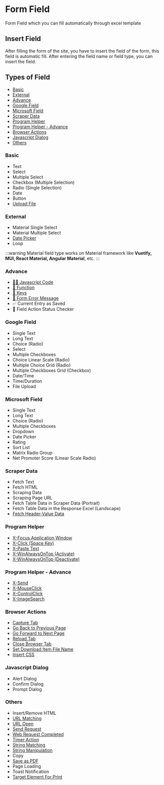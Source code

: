# Form Field

Form Field which you can fill automatically through excel template

## Insert Field

After filling the form of the site, you have to insert the field of the form, this field is automatic fill. After entering the field name or field type, you can insert the field.

## Types of Field

- [Basic](#basic)
- [External](#external)
- [Advance](#advance)
- [Google Field](#google-field)
- [Microsoft Field](#microsoft-field)
- [Scraper Data](#scraper-data)
- [Program Helper](#program-helper)
- [Program Helper - Advance](#program-helper-advance)
- [Browser Actions](#browser-actions)
- [Javascript Dialog](#javascript-dialog)
- [Others](#others)

### Basic

- Text
- Select
- Multiple Select
- Checkbox (Multiple Selection)
- Radio (Single Selection)
- Date
- Button
- [Upload File](/documentation/field-types/upload-file)

### External

- Material Single Select
- Material Multiple Select
- [Date Picker](/documentation/field-types/date-picker)
- Loop

:::warning
Material field type works on Material framework like **Vuetify, MUI, React Material, Angular Material**, etc.
:::

### Advance

- [👩‍💻 Javascript Code](/documentation/field-types/javascript-code)
- [🚀 Function](/documentation/functions#predefined-function)
- [🔑 Keys](/documentation/keys#special-key)
- [🛑 Form Error Message](/documentation/field-types/form-error-message)
- ✅ Current Entry as Saved
- 📃 Field Action Status Checker

### Google Field

- Single Text
- Long Text
- Choice (Radio)
- Select
- Multiple Checkboxes
- Choice Linear Scale (Radio)
- Multiple Choice Grid (Radio)
- Multiple Checkboxes Grid (Checkbox)
- Date/Time
- Time/Duration
- File Upload

### Microsoft Field

- Single Text
- Long Text
- Choice (Radio)
- Multiple Checkboxes
- Dropdown
- Date Picker
- Rating
- Sort List
- Matrix Radio Group
- Net Promoter Score (Linear Scale Radio)

### Scraper Data

- Fetch Text
- Fetch HTML
- Scraping Data
- Scraping Page URL
- Fetch Table Data in Scraper Data (Portrait)
- Fetch Table Data in the Response Excel (Landscape)
- [Fetch Header-Value Data](/documentation/field-types/scraper-data#fetch-header-value-data)

### Program Helper

- [X-Focus Application Window](/documentation/field-types/program-helper#x-focus-application-window)
- [X-Click (Space Key)](/documentation/field-types/program-helper#x-click-space-key)
- [X-Paste Text](/documentation/field-types/program-helper#x-paste-text)
- [X-WinAlwaysOnTop (Activate)](/documentation/field-types/program-helper#x-winalwaysontop-activate)
- [X-WinAlwaysOnTop (Deactivate)](/documentation/field-types/program-helper#x-winalwaysontop-deactivate)

### Program Helper - Advance

- [X-Send](/documentation/field-types/program-helper#x-send)
- [X-MouseClick](/documentation/field-types/program-helper#x-mouseclick)
- [X-ControlClick](/documentation/field-types/program-helper#x-controlclick)
- [X-ImageSearch](/documentation/field-types/program-helper#x-imagesearch)

### Browser Actions

- [Capture Tab](/documentation/field-types/browser-actions#capture-tab)
- [Go Back to Previous Page](/documentation/field-types/browser-actions#go-back-to-previous-page)
- [Go Forward to Next Page](/documentation/field-types/browser-actions#go-forward-to-next-page)
- [Reload Tab](/documentation/field-types/browser-actions#reload-tab)
- [Close Browser Tab](/documentation/field-types/browser-actions#close-browser-tab)
- [Set Download Item File Name](/documentation/field-types/browser-actions#set-download-item-file-name)
- [Insert CSS](/documentation/field-types/browser-actions#insert-css)

### Javascript Dialog

- Alert Dialog
- Confirm Dialog
- Prompt Dialog

### Others

- Insert/Remove HTML
- [URL Matching](/documentation/field-types/url-matching)
- [URL Open](/documentation/field-types/url-open)
- [Send Request](/documentation/field-types/send-request)
- [Web Request Completed](/documentation/field-types/web-request-completed)
- [Timer Action](/documentation/field-types/timer-action)
- [String Matching](/documentation/field-types/string-matching)
- [String Manipulation](/documentation/field-types/string-manipulation)
- Copy
- [Save as PDF](/documentation/field-types/save-as-pdf)
- Page Loading
- Toast Notification
- [Target Element For Print](/documentation/field-types/target-element-for-print)
